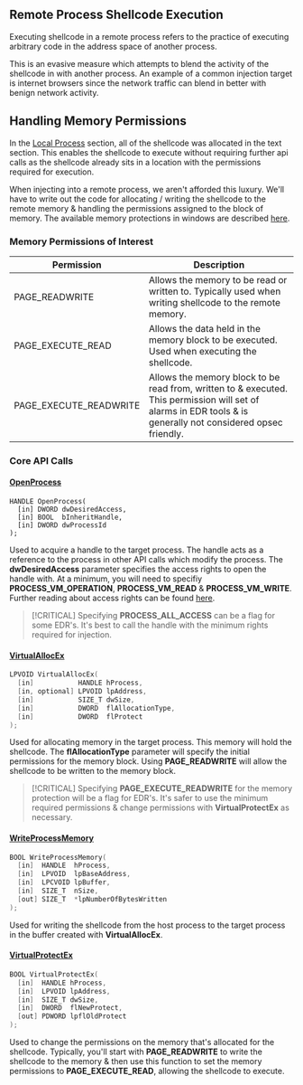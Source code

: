 ## Remote Process Shellcode Execution

Executing shellcode in a remote process refers to the practice of executing arbitrary code in the address space of another process.

This is an evasive measure which attempts to blend the activity of the shellcode in with another process. An example of a common injection target is internet browsers since the network traffic can blend in better with benign network activity.

## Handling Memory Permissions

In the [Local Process](../Local%20Process/Readme.md) section, all of the shellcode was allocated in the text section. This enables the shellcode to execute without requiring further api calls as the shellcode already sits in a location with the permissions required for execution.

When injecting into a remote process, we aren't afforded this luxury. We'll have to write out the code for allocating / writing the shellcode to the remote memory & handling the permissions assigned to the block of memory. The available memory protections in windows are described [here](https://learn.microsoft.com/en-us/windows/win32/memory/memory-protection-constants#constants).

### Memory Permissions of Interest
| Permission | Description |
| - | - |
| PAGE_READWRITE | Allows the memory to be read or written to. Typically used when writing shellcode to the remote memory.
| PAGE_EXECUTE_READ | Allows the data held in the memory block to be executed. Used when executing the shellcode.
| PAGE_EXECUTE_READWRITE | Allows the memory block to be read from, written to & executed. This permission will set of alarms in EDR tools & is generally not considered opsec friendly.

### Core API Calls

#### [OpenProcess](https://learn.microsoft.com/en-us/windows/win32/api/processthreadsapi/nf-processthreadsapi-openprocess)
```
HANDLE OpenProcess(
  [in] DWORD dwDesiredAccess,
  [in] BOOL  bInheritHandle,
  [in] DWORD dwProcessId
);
```

Used to acquire a handle to the target process. The handle acts as a reference to the process in other API calls which modify the process. The **dwDesiredAccess** parameter specifies the access rights to open the handle with. At a minimum, you will need to specifiy **PROCESS_VM_OPERATION**, **PROCESS_VM_READ** & **PROCESS_VM_WRITE**. Further reading about access rights can be found [here](https://learn.microsoft.com/en-us/windows/win32/procthread/process-security-and-access-rights).

> [!CRITICAL]
> Specifying **PROCESS_ALL_ACCESS** can be a flag for some EDR's. It's best to call the handle with the minimum rights required for injection.

#### [VirtualAllocEx](https://learn.microsoft.com/en-us/windows/win32/api/memoryapi/nf-memoryapi-virtualallocex)
```c
LPVOID VirtualAllocEx(
  [in]           HANDLE hProcess,
  [in, optional] LPVOID lpAddress,
  [in]           SIZE_T dwSize,
  [in]           DWORD  flAllocationType,
  [in]           DWORD  flProtect
);
```

Used for allocating memory in the target process. This memory will hold the shellcode. The **flAllocationType** parameter will specify the initial permissions for the memory block. Using **PAGE_READWRITE** will allow the shellcode to be written to the memory block.

> [!CRITICAL]
> Specifying **PAGE_EXECUTE_READWRITE** for the memory protection will be a flag for EDR's. It's safer to use the minimum required permissions & change permissions with **VirtualProtectEx** as necessary.

#### [WriteProcessMemory](https://learn.microsoft.com/en-us/windows/win32/api/memoryapi/nf-memoryapi-writeprocessmemory)
```c
BOOL WriteProcessMemory(
  [in]  HANDLE  hProcess,
  [in]  LPVOID  lpBaseAddress,
  [in]  LPCVOID lpBuffer,
  [in]  SIZE_T  nSize,
  [out] SIZE_T  *lpNumberOfBytesWritten
);
```
Used for writing the shellcode from the host process to the target process in the buffer created with **VirtualAllocEx**.

#### [VirtualProtectEx](https://learn.microsoft.com/en-us/windows/win32/api/memoryapi/nf-memoryapi-virtualprotect)
```c
BOOL VirtualProtectEx(
  [in]  HANDLE hProcess,
  [in]  LPVOID lpAddress,
  [in]  SIZE_T dwSize,
  [in]  DWORD  flNewProtect,
  [out] PDWORD lpflOldProtect
);
```

Used to change the permissions on the memory that's allocated for the shellcode. Typically, you'll start with **PAGE_READWRITE** to write the shellcode to the memory & then use this function to set the memory permissions to **PAGE_EXECUTE_READ**, allowing the shellcode to execute.